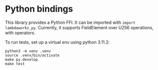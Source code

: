# Python bindings

This library provides a Python FFI. It can be imported with `import lambdaworks_py`. Currently, it supports FieldElement over U256 operations, with operators.

To run tests, set up a virtual env using python 3.11.2:
```
python3 -m venv .venv
source .venv/bin/activate
make py.develop
make test
```
